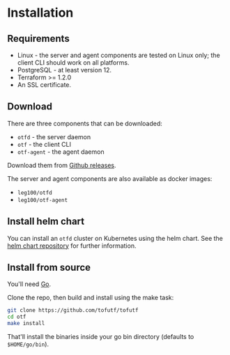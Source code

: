 # Installation

## Requirements

* Linux - the server and agent components are tested on Linux only; the client CLI should work on all platforms.
* PostgreSQL - at least version 12.
* Terraform >= 1.2.0
* An SSL certificate.

## Download

There are three components that can be downloaded:

* `otfd` - the server daemon
* `otf` - the client CLI
* `otf-agent` - the agent daemon

Download them from [Github releases](https://github.com/tofutf/tofutf/releases).

The server and agent components are also available as docker images:

* `leg100/otfd`
* `leg100/otf-agent`

## Install helm chart

You can install an `otfd` cluster on Kubernetes using the helm chart. See the [helm chart repository](https://github.com/tofutf/tofutf-charts) for further information.

## Install from source

You'll need [Go](https://golang.org/doc/install).

Clone the repo, then build and install using the make task:

```bash
git clone https://github.com/tofutf/tofutf
cd otf
make install
```

That'll install the binaries inside your go bin directory (defaults to `$HOME/go/bin`).
